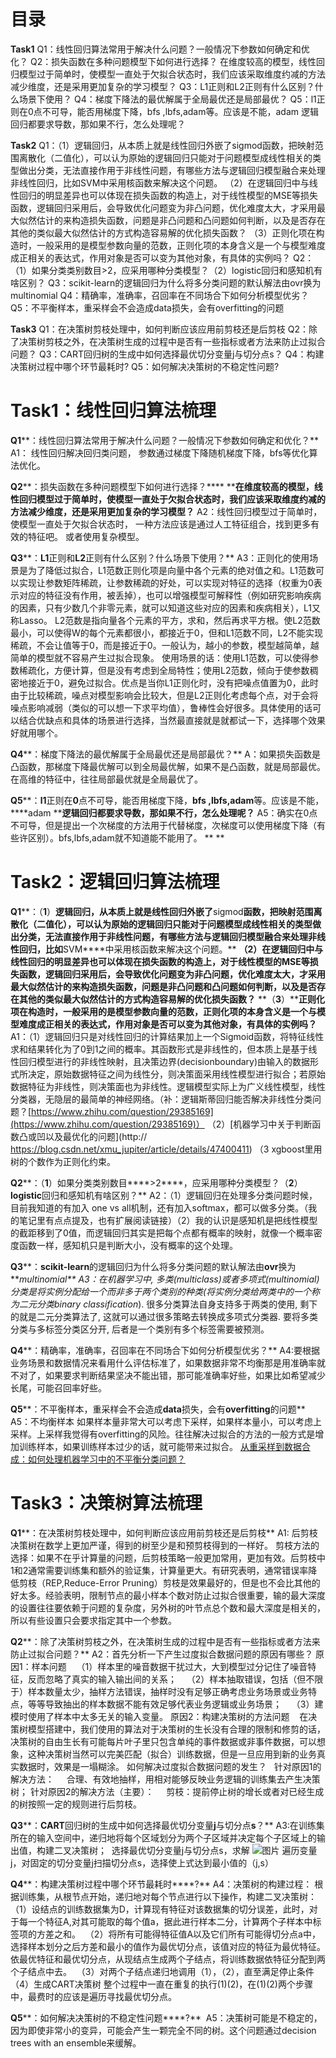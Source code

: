 # 目录
**Task1**
Q1：线性回归算法常用于解决什么问题？一般情况下参数如何确定和优化？
Q2：损失函数在多种问题模型下如何进行选择？ 在维度较高的模型，线性回归模型过于简单时，使模型一直处于欠拟合状态时，我们应该采取维度约减的方法减少维度，还是采用更加复杂的学习模型？
Q3：L1正则和L2正则有什么区别？什么场景下使用？
Q4：梯度下降法的最优解属于全局最优还是局部最优？
Q5：l1正则在0点不可导，能否用梯度下降，bfs ,lbfs,adam等。应该是不能，adam 逻辑回归都要求导数，那如果不行，怎么处理呢？

**Task2**
Q1：（1）逻辑回归，从本质上就是线性回归外嵌了sigmod函数，把映射范围离散化（二值化），可以认为原始的逻辑回归只能对于问题模型成线性相关的类型做出分类，无法直接作用于非线性问题，有哪些方法与逻辑回归模型融合来处理非线性回归，比如SVM中采用核函数来解决这个问题。
（2）在逻辑回归中与线性回归的明显差异也可以体现在损失函数的构造上，对于线性模型的MSE等损失函数，逻辑回归采用后，会导致优化问题变为非凸问题，优化难度太大，才采用最大似然估计的来构造损失函数，问题是非凸问题和凸问题如何判断，以及是否存在其他的类似最大似然估计的方式构造容易解的优化损失函数？
（3）正则化项在构造时，一般采用的是模型参数向量的范数，正则化项的本身含义是一个与模型难度成正相关的表达式，作用对象是否可以变为其他对象，有具体的实例吗？
Q2：（1）如果分类类别数目>2，应采用哪种分类模型？（2）logistic回归和感知机有啥区别？
Q3：scikit-learn的逻辑回归为什么将多分类问题的默认解法由ovr换为multinomial
Q4：精确率，准确率，召回率在不同场合下如何分析模型优劣？
Q5：不平衡样本，重采样会不会造成data损失，会有overfitting的问题

**Task3**
Q1：在决策树剪枝处理中，如何判断应该应用前剪枝还是后剪枝
Q2：除了决策树剪枝之外，在决策树生成的过程中是否有一些指标或者方法来防止过拟合问题？
Q3：CART回归树的生成中如何选择最优切分变量j与切分点s？
Q4：构建决策树过程中哪个环节最耗时?
Q5：如何解决决策树的不稳定性问题?

# Task1：线性回归算法梳理
**Q1****：线性回归算法常用于解决什么问题？一般情况下参数如何确定和优化？**
A1： 线性回归解决回归类问题， 参数通过梯度下降随机梯度下降，bfs等优化算法优化。

**Q2****：损失函数在多种问题模型下如何进行选择？**** ****在维度较高的模型，线性回归模型过于简单时，使模型一直处于欠拟合状态时，我们应该采取维度约减的方法减少维度，还是采用更加复杂的学习模型？**
A2：线性回归模型过于简单时，使模型一直处于欠拟合状态时， 一种方法应该是通过人工特征组合，找到更多有效的特征吧。 或者使用复杂模型。

**Q3****：****L1****正则和****L2****正则有什么区别？什么场景下使用？**
A3：正则化的使用场景是为了降低过拟合，L1范数正则化项是向量中各个元素的绝对值之和。L1范数可以实现让参数矩阵稀疏，让参数稀疏的好处，可以实现对特征的选择（权重为0表示对应的特征没有作用，被丢掉），也可以增强模型可解释性（例如研究影响疾病的因素，只有少数几个非零元素，就可以知道这些对应的因素和疾病相关），L1又称Lasso。
L2范数是指向量各个元素的平方，求和，然后再求平方根。使L2范数最小，可以使得W的每个元素都很小，都接近于0，但和L1范数不同，L2不能实现稀疏，不会让值等于0，而是接近于0。一般认为，越小的参数，模型越简单，越简单的模型就不容易产生过拟合现象。
使用场景的话：使用L1范数，可以使得参数稀疏化，方便计算，但是没有考虑到全局特性；使用L2范数，倾向于使参数稠密地接近于0，避免过拟合。优点是当你L1正则化时，没有把噪点值置为0，此时由于比较稀疏，噪点对模型影响会比较大，但是L2正则化考虑每个点，对于会将噪点影响减弱（类似的可以想一下求平均值），鲁棒性会好很多。具体使用的话可以结合优缺点和具体的场景进行选择，当然最直接就是就都试一下，选择哪个效果好就用哪个。

**Q4****：梯度下降法的最优解属于全局最优还是局部最优？**
A：如果损失函数是凸函数，那梯度下降最优解可以到全局最优解，如果不是凸函数，就是局部最优。在高维的特征中，往往局部最优就是全局最优了。

**Q5****：****l1****正则在****0****点不可导，能否用梯度下降，****bfs ,lbfs,adam****等。应该是不能，****adam ****逻辑回归都要求导数，那如果不行，怎么处理呢？**
A5：确实在0点不可导，但是提出一个次梯度的方法用于代替梯度，次梯度可以使用梯度下降（有些许区别）。bfs,lbfs,adam就不知道能不能用了。
** **
# Task2：逻辑回归算法梳理
**Q1****：（****1****）****逻辑回归，从本质上就是线性回归外嵌了****sigmod****函数，把映射范围离散化（二值化），可以认为原始的逻辑回归只能对于问题模型成线性相关的类型做出分类，无法直接作用于非线性问题，有哪些方法与逻辑回归模型融合来处理非线性回归，比如****SVM****中采用核函数来解决这个问题。**
**（****2）****在逻辑回归中与线性回归的明显差异也可以体现在损失函数的构造上，对于线性模型的****MSE****等损失函数，逻辑回归采用后，会导致优化问题变为非凸问题，优化难度太大，才采用最大似然估计的来构造损失函数，问题是非凸问题和凸问题如何判断，以及是否存在其他的类似最大似然估计的方式构造容易解的优化损失函数？**
**（****3****）****正则化项在构造时，一般采用的是模型参数向量的范数，正则化项的本身含义是一个与模型难度成正相关的表达式，作用对象是否可以变为其他对象，有具体的实例吗？**
A1：（1）逻辑回归只是对线性回归的计算结果加上一个Sigmoid函数，将特征线性求和结果转化为了0到1之间的概率。其函数形式是非线性的，但本质上是基于线性回归模型进行的非线性映射，且决策边界(decisionboundary)由输入的数据形式所决定，原始数据特征之间为线性分，则决策面采用线性模型进行拟合；若原始数据特征为非线性，则决策面也为非线性。逻辑模型实际上为广义线性模型，线性分类器，无隐层的最简单的神经网络。（补：逻辑斯蒂回归能否解决非线性分类问题？[https://www.zhihu.com/question/29385169](https://www.zhihu.com/question/29385169)）
（2）[机器学习中关于判断函数凸或凹以及最优化的问题](http:// https://blog.csdn.net/xmu_jupiter/article/details/47400411) 
（3 xgboost里用树的个数作为正则化约束。

**Q2****：（****1****）如果分类类别数目****>2****，应采用哪种分类模型？（****2****）****logistic****回归和感知机有啥区别？**
A2：（1）逻辑回归在处理多分类问题时候，目前我知道的有加入 one vs all机制，还有加入softmax，都可以做多分类。（我的笔记里有点点提及，也有扩展阅读链接）（2）我的认识是感知机是把线性模型的截距移到了0值，而逻辑回归其实是把每个点都有概率的映射，就像一个概率密度函数一样，感知机只是判断大小，没有概率的这个处理。

**Q3****：****scikit-learn****的逻辑回归为什么将多分类问题的默认解法由****ovr****换为****multinomial**
A3：在机器学习中, 多类(*multiclass*)或者多项式(*multinomial*)分类是将实例分配给一个而非多于两个类别的种类(将实例分类给两类中的一个称为二元分类*binary classification*). 很多分类算法自身支持多于两类的使用, 剩下的就是二元分类算法了, 这就可以通过很多策略去转换成多项式分类器. 要将多类分类与多标签分类区分开, 后者是一个类别有多个标签需要被预测。

**Q4****：精确率，准确率，召回率在不同场合下如何分析模型优劣？**
A4:要根据业务场景和数据情况来看用什么评估标准了，如果数据非常不均衡那是用准确率就不对了，如果要求判断结果坚决不能出错，那可能准确率好些，如果比如希望减少长尾，可能召回率好些。

**Q5****：不平衡样本，重采样会不会造成****data****损失，会有****overfitting****的问题**
A5：不均衡样本 如果样本量非常大可以考虑下采样，如果样本量小，可以考虑上采样。上采样我觉得有overfitting的风险。往往解决过拟合的方法的一般方式是增加训练样本，如果训练样本过少的话，就可能带来过拟合。
[从重采样到数据合成：如何处理机器学习中的不平衡分类问题？](https://www.cnblogs.com/huanjing/p/6789731.html) 

# Task3：决策树算法梳理
**Q1****：在决策树剪枝处理中，如何判断应该应用前剪枝还是后剪枝**
A1: 后剪枝决策树在数学上更加严谨，得到的树至少是和预剪枝得到的一样好。
剪枝方法的选择：如果不在乎计算量的问题，后剪枝策略一般更加常用，更加有效。后剪枝中1和2通常需要训练集和额外的验证集，计算量更大。有研究表明，通常错误率降低剪枝（REP,Reduce-Error Pruning）剪枝是效果最好的，但是也不会比其他的好太多。经验表明，限制节点的最小样本个数对防止过拟合很重要，输的最大深度的设置往往要依赖于问题的复杂度，另外树的叶节点总个数和最大深度是相关的，所以有些设置只会要求指定其中一个参数。

**Q2****：除了决策树剪枝之外，在决策树生成的过程中是否有一些指标或者方法来防止过拟合问题？**
A2：首先分析一下产生过度拟合数据问题的原因有哪些？
原因1：样本问题
   （1）样本里的噪音数据干扰过大，大到模型过分记住了噪音特征，反而忽略了真实的输入输出间的关系；
   （2）样本抽取错误，包括（但不限于）样本数量太少，抽样方法错误，抽样时没有足够正确考虑业务场景或业务特点，等等导致抽出的样本数据不能有效足够代表业务逻辑或业务场景；
   （3）建模时使用了样本中太多无关的输入变量。
原因2：构建决策树的方法问题
   在决策树模型搭建中，我们使用的算法对于决策树的生长没有合理的限制和修剪的话，决策树的自由生长有可能每片叶子里只包含单纯的事件数据或非事件数据，可以想象，这种决策树当然可以完美匹配（拟合）训练数据，但是一旦应用到新的业务真实数据时，效果是一塌糊涂。
如何解决过度拟合数据问题的发生？  
针对原因1的解决方法：
    合理、有效地抽样，用相对能够反映业务逻辑的训练集去产生决策树；
针对原因2的解决方法（主要）：
    剪枝：提前停止树的增长或者对已经生成的树按照一定的规则进行后剪枝。

**Q3****：****CART****回归树的生成中如何选择最优切分变量****j****与切分点****s****？**
A3:在训练集所在的输入空间中，递归地将每个区域划分为两个子区域并决定每个子区域上的输出值，构建二叉决策树； 
选择最优切分变量j与切分点s，求解 ![图片](https://uploader.shimo.im/f/t1k5dm5BKqoBxABl.png!thumbnail)
遍历变量j，对固定的切分变量j扫描切分点s，选择使上式达到最小值的（j,s） 

**Q4****：构建决策树过程中哪个环节最耗时****?**
A4：决策树的构建过程：
根据训练集，从根节点开始，递归地对每个节点进行以下操作，构建二叉决策树： 
（1）设结点的训练数据集为D，计算现有特征对该数据集的切分误差，此时，对于每一个特征A,对其可能取的每个值a，据此进行样本二分，计算两个子样本中标签项的方差之和。 
（2）将所有可能得特征值A以及它们所有可能得切分点a中，选择样本划分之后方差和最小的值作为最优切分点，该值对应的特征为最优特征。依最优特征和最优切分点，从现结点生成两个子结点，将训练数据依特征分配到两个子结点中去。 
（3）对两个子结点递归地调用（1），（2），直至满足停止条件 
（4）生成CART决策树
整个过程中一直在重复的执行(1)(2)，在(1)(2)两个步骤中，最费时的应该是遍历寻找最优切分点。

**Q5****：如何解决决策树的不稳定性问题****?**
 A5：决策树可能是不稳定的，因为即使非常小的变异，可能会产生一颗完全不同的树。这个问题通过decision trees with an ensemble来缓解。




